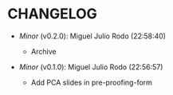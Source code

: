 # CHANGELOG

- *Minor* (v0.2.0): Miguel Julio Rodo (22:58:40)
  - Archive

- *Minor* (v0.1.0): Miguel Julio Rodo (22:56:57)
  - Add PCA slides in pre-proofing-form

